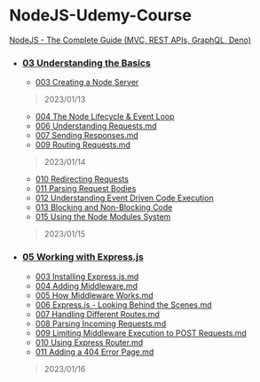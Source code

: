 # NodeJS-Udemy-Course
[NodeJS - The Complete Guide (MVC, REST APIs, GraphQL, Deno)](https://www.udemy.com/course/nodejs-the-complete-guide/)

- ### [03 Understanding the Basics](03%20Understanding%20the%20Basics)
  - [003 Creating a Node Server](03%20Understanding%20the%20Basics/003%20Creating%20a%20Node%20Server.md)
  > 2023/01/13
  - [004 The Node Lifecycle & Event Loop](03%20Understanding%20the%20Basics/004%20The%20Node%20Lifecycle%20&%20Event%20Loop.md)
  - [006 Understanding Requests.md](03%20Understanding%20the%20Basics/006%20Understanding%20Requests.md)
  - [007 Sending Responses.md](03%20Understanding%20the%20Basics/007%20Sending%20Responses.md)
  - [009 Routing Requests.md](03%20Understanding%20the%20Basics/009%20Routing%20Requests.md)
  > 2023/01/14
  - [010 Redirecting Requests](03%20Understanding%20the%20Basics/010%20Redirecting%20Requests.md)
  - [011 Parsing Request Bodies](03%20Understanding%20the%20Basics/011%20Parsing%20Request%20Bodies.md)
  - [012 Understanding Event Driven Code Execution](03%20Understanding%20the%20Basics/012%20Understanding%20Event%20Driven%20Code%20Execution.md)
  - [013 Blocking and Non-Blocking Code](03%20Understanding%20the%20Basics/013%20Blocking%20and%20Non-Blocking%20Code.md)
  - [015 Using the Node Modules System](03%20Understanding%20the%20Basics/015%20Using%20the%20Node%20Modules%20System.md)
  > 2023/01/15
- ### [05 Working with Express.js](05%20Working%20with%20Express.js)
  - [003 Installing Express.js.md](05%20Working%20with%20Express.js/003%20Installing%20Express.js.md)
  - [004 Adding Middleware.md](05%20Working%20with%20Express.js/004%20Adding%20Middleware.md)
  - [005 How Middleware Works.md](05%20Working%20with%20Express.js/005%20How%20Middleware%20Works.md)
  - [006 Express.js - Looking Behind the Scenes.md](05%20Working%20with%20Express.js/006%20Express.js%20-%20Looking%20Behind%20the%20Scenes.md)
  - [007 Handling Different Routes.md](05%20Working%20with%20Express.js/007%20Handling%20Different%20Routes.md)
  - [008 Parsing Incoming Requests.md](05%20Working%20with%20Express.js/008%20Parsing%20Incoming%20Requests.md)
  - [009 Limiting Middleware Execution to POST Requests.md](05%20Working%20with%20Express.js/009%20Limiting%20Middleware%20Execution%20to%20POST%20Requests.md)
  - [010 Using Express Router.md](05%20Working%20with%20Express.js/010%20Using%20Express%20Router.md)
  - [011 Adding a 404 Error Page.md](05%20Working%20with%20Express.js/011%20Adding%20a%20404%20Error%20Page.md)
  > 2023/01/16
